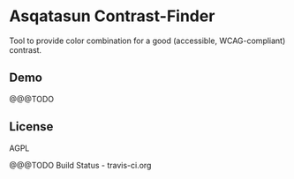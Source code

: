 

# Asqatasun Contrast-Finder

Tool to provide color combination for a good (accessible, WCAG-compliant) contrast.

## Demo

@@@TODO 


## License

AGPL



@@@TODO  Build Status - travis-ci.org
